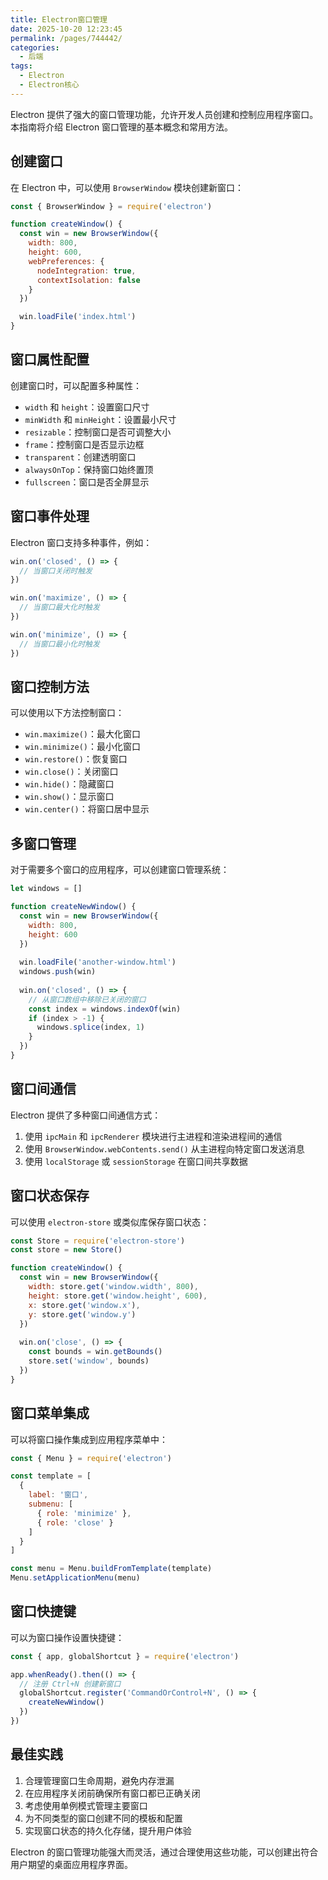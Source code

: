 ```yaml
---
title: Electron窗口管理
date: 2025-10-20 12:23:45
permalink: /pages/744442/
categories:
  - 后端
tags:
  - Electron
  - Electron核心
---
```

Electron 提供了强大的窗口管理功能，允许开发人员创建和控制应用程序窗口。本指南将介绍 Electron 窗口管理的基本概念和常用方法。

## 创建窗口

在 Electron 中，可以使用 `BrowserWindow` 模块创建新窗口：

```javascript
const { BrowserWindow } = require('electron')

function createWindow() {
  const win = new BrowserWindow({
    width: 800,
    height: 600,
    webPreferences: {
      nodeIntegration: true,
      contextIsolation: false
    }
  })

  win.loadFile('index.html')
}
```

## 窗口属性配置

创建窗口时，可以配置多种属性：

- `width` 和 `height`：设置窗口尺寸
- `minWidth` 和 `minHeight`：设置最小尺寸
- `resizable`：控制窗口是否可调整大小
- `frame`：控制窗口是否显示边框
- `transparent`：创建透明窗口
- `alwaysOnTop`：保持窗口始终置顶
- `fullscreen`：窗口是否全屏显示

## 窗口事件处理

Electron 窗口支持多种事件，例如：

```javascript
win.on('closed', () => {
  // 当窗口关闭时触发
})

win.on('maximize', () => {
  // 当窗口最大化时触发
})

win.on('minimize', () => {
  // 当窗口最小化时触发
})
```

## 窗口控制方法

可以使用以下方法控制窗口：

- `win.maximize()`：最大化窗口
- `win.minimize()`：最小化窗口
- `win.restore()`：恢复窗口
- `win.close()`：关闭窗口
- `win.hide()`：隐藏窗口
- `win.show()`：显示窗口
- `win.center()`：将窗口居中显示

## 多窗口管理

对于需要多个窗口的应用程序，可以创建窗口管理系统：

```javascript
let windows = []

function createNewWindow() {
  const win = new BrowserWindow({
    width: 800,
    height: 600
  })
  
  win.loadFile('another-window.html')
  windows.push(win)
  
  win.on('closed', () => {
    // 从窗口数组中移除已关闭的窗口
    const index = windows.indexOf(win)
    if (index > -1) {
      windows.splice(index, 1)
    }
  })
}
```

## 窗口间通信

Electron 提供了多种窗口间通信方式：

1. 使用 `ipcMain` 和 `ipcRenderer` 模块进行主进程和渲染进程间的通信
2. 使用 `BrowserWindow.webContents.send()` 从主进程向特定窗口发送消息
3. 使用 `localStorage` 或 `sessionStorage` 在窗口间共享数据

## 窗口状态保存

可以使用 `electron-store` 或类似库保存窗口状态：

```javascript
const Store = require('electron-store')
const store = new Store()

function createWindow() {
  const win = new BrowserWindow({
    width: store.get('window.width', 800),
    height: store.get('window.height', 600),
    x: store.get('window.x'),
    y: store.get('window.y')
  })
  
  win.on('close', () => {
    const bounds = win.getBounds()
    store.set('window', bounds)
  })
}
```

## 窗口菜单集成

可以将窗口操作集成到应用程序菜单中：

```javascript
const { Menu } = require('electron')

const template = [
  {
    label: '窗口',
    submenu: [
      { role: 'minimize' },
      { role: 'close' }
    ]
  }
]

const menu = Menu.buildFromTemplate(template)
Menu.setApplicationMenu(menu)
```

## 窗口快捷键

可以为窗口操作设置快捷键：

```javascript
const { app, globalShortcut } = require('electron')

app.whenReady().then(() => {
  // 注册 Ctrl+N 创建新窗口
  globalShortcut.register('CommandOrControl+N', () => {
    createNewWindow()
  })
})
```

## 最佳实践

1. 合理管理窗口生命周期，避免内存泄漏
2. 在应用程序关闭前确保所有窗口都已正确关闭
3. 考虑使用单例模式管理主要窗口
4. 为不同类型的窗口创建不同的模板和配置
5. 实现窗口状态的持久化存储，提升用户体验

Electron 的窗口管理功能强大而灵活，通过合理使用这些功能，可以创建出符合用户期望的桌面应用程序界面。